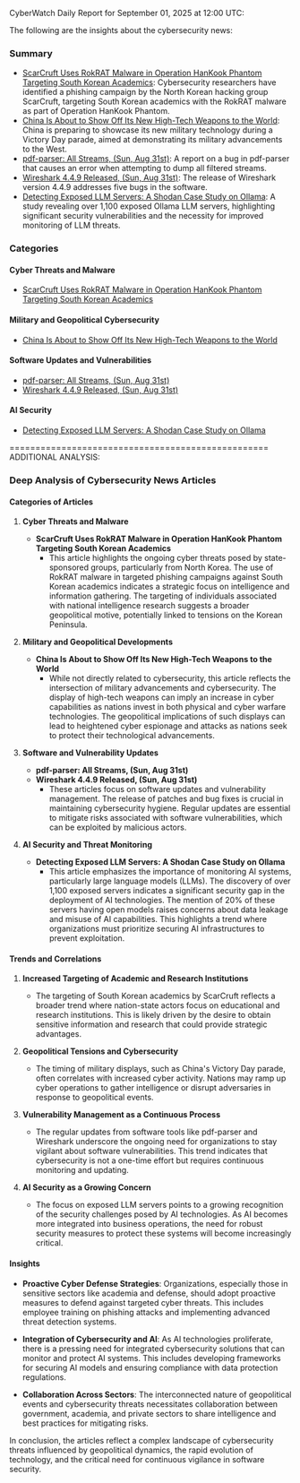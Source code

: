 CyberWatch Daily Report for September 01, 2025 at 12:00 UTC:

The following are the insights about the cybersecurity news:

### Summary
- [ScarCruft Uses RokRAT Malware in Operation HanKook Phantom Targeting South Korean Academics](https://thehackernews.com/2025/09/scarcruft-uses-rokrat-malware-in.html): Cybersecurity researchers have identified a phishing campaign by the North Korean hacking group ScarCruft, targeting South Korean academics with the RokRAT malware as part of Operation HanKook Phantom.
- [China Is About to Show Off Its New High-Tech Weapons to the World](https://www.wired.com/story/china-victory-day-parade-weapons/): China is preparing to showcase its new military technology during a Victory Day parade, aimed at demonstrating its military advancements to the West.
- [pdf-parser: All Streams, (Sun, Aug 31st)](https://isc.sans.edu/diary/rss/32248): A report on a bug in pdf-parser that causes an error when attempting to dump all filtered streams.
- [Wireshark 4.4.9 Released, (Sun, Aug 31st)](https://isc.sans.edu/diary/rss/32246): The release of Wireshark version 4.4.9 addresses five bugs in the software.
- [Detecting Exposed LLM Servers: A Shodan Case Study on Ollama](https://blogs.cisco.com/security/detecting-exposed-llm-servers-shodan-case-study-on-ollama/): A study revealing over 1,100 exposed Ollama LLM servers, highlighting significant security vulnerabilities and the necessity for improved monitoring of LLM threats.

### Categories
#### Cyber Threats and Malware
- [ScarCruft Uses RokRAT Malware in Operation HanKook Phantom Targeting South Korean Academics](https://thehackernews.com/2025/09/scarcruft-uses-rokrat-malware-in.html)

#### Military and Geopolitical Cybersecurity
- [China Is About to Show Off Its New High-Tech Weapons to the World](https://www.wired.com/story/china-victory-day-parade-weapons/)

#### Software Updates and Vulnerabilities
- [pdf-parser: All Streams, (Sun, Aug 31st)](https://isc.sans.edu/diary/rss/32248)
- [Wireshark 4.4.9 Released, (Sun, Aug 31st)](https://isc.sans.edu/diary/rss/32246)

#### AI Security
- [Detecting Exposed LLM Servers: A Shodan Case Study on Ollama](https://blogs.cisco.com/security/detecting-exposed-llm-servers-shodan-case-study-on-ollama/)

==================================================
ADDITIONAL ANALYSIS:

### Deep Analysis of Cybersecurity News Articles

#### Categories of Articles

1. **Cyber Threats and Malware**
   - **ScarCruft Uses RokRAT Malware in Operation HanKook Phantom Targeting South Korean Academics**
     - This article highlights the ongoing cyber threats posed by state-sponsored groups, particularly from North Korea. The use of RokRAT malware in targeted phishing campaigns against South Korean academics indicates a strategic focus on intelligence and information gathering. The targeting of individuals associated with national intelligence research suggests a broader geopolitical motive, potentially linked to tensions on the Korean Peninsula.

2. **Military and Geopolitical Developments**
   - **China Is About to Show Off Its New High-Tech Weapons to the World**
     - While not directly related to cybersecurity, this article reflects the intersection of military advancements and cybersecurity. The display of high-tech weapons can imply an increase in cyber capabilities as nations invest in both physical and cyber warfare technologies. The geopolitical implications of such displays can lead to heightened cyber espionage and attacks as nations seek to protect their technological advancements.

3. **Software and Vulnerability Updates**
   - **pdf-parser: All Streams, (Sun, Aug 31st)**
   - **Wireshark 4.4.9 Released, (Sun, Aug 31st)**
     - These articles focus on software updates and vulnerability management. The release of patches and bug fixes is crucial in maintaining cybersecurity hygiene. Regular updates are essential to mitigate risks associated with software vulnerabilities, which can be exploited by malicious actors.

4. **AI Security and Threat Monitoring**
   - **Detecting Exposed LLM Servers: A Shodan Case Study on Ollama**
     - This article emphasizes the importance of monitoring AI systems, particularly large language models (LLMs). The discovery of over 1,100 exposed servers indicates a significant security gap in the deployment of AI technologies. The mention of 20% of these servers having open models raises concerns about data leakage and misuse of AI capabilities. This highlights a trend where organizations must prioritize securing AI infrastructures to prevent exploitation.

#### Trends and Correlations

1. **Increased Targeting of Academic and Research Institutions**
   - The targeting of South Korean academics by ScarCruft reflects a broader trend where nation-state actors focus on educational and research institutions. This is likely driven by the desire to obtain sensitive information and research that could provide strategic advantages.

2. **Geopolitical Tensions and Cybersecurity**
   - The timing of military displays, such as China's Victory Day parade, often correlates with increased cyber activity. Nations may ramp up cyber operations to gather intelligence or disrupt adversaries in response to geopolitical events.

3. **Vulnerability Management as a Continuous Process**
   - The regular updates from software tools like pdf-parser and Wireshark underscore the ongoing need for organizations to stay vigilant about software vulnerabilities. This trend indicates that cybersecurity is not a one-time effort but requires continuous monitoring and updating.

4. **AI Security as a Growing Concern**
   - The focus on exposed LLM servers points to a growing recognition of the security challenges posed by AI technologies. As AI becomes more integrated into business operations, the need for robust security measures to protect these systems will become increasingly critical.

#### Insights

- **Proactive Cyber Defense Strategies**: Organizations, especially those in sensitive sectors like academia and defense, should adopt proactive measures to defend against targeted cyber threats. This includes employee training on phishing attacks and implementing advanced threat detection systems.
  
- **Integration of Cybersecurity and AI**: As AI technologies proliferate, there is a pressing need for integrated cybersecurity solutions that can monitor and protect AI systems. This includes developing frameworks for securing AI models and ensuring compliance with data protection regulations.

- **Collaboration Across Sectors**: The interconnected nature of geopolitical events and cybersecurity threats necessitates collaboration between government, academia, and private sectors to share intelligence and best practices for mitigating risks.

In conclusion, the articles reflect a complex landscape of cybersecurity threats influenced by geopolitical dynamics, the rapid evolution of technology, and the critical need for continuous vigilance in software security.